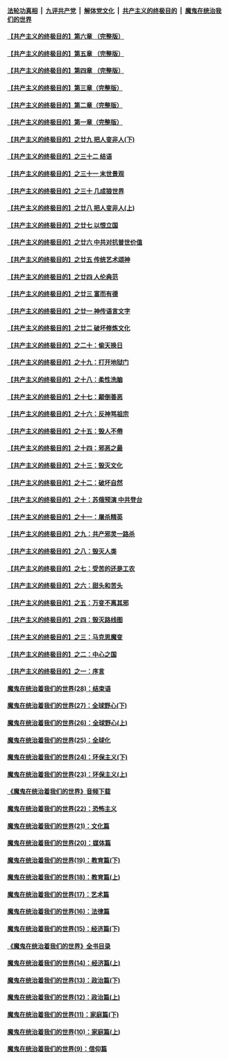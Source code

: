 ####  [法轮功真相](../../../../basic/blob/master/README.md?t=03301631) &nbsp;|&nbsp; [九评共产党](../../../../9ping.md/blob/master/README.md?t=03301631) &nbsp;|&nbsp; [解体党文化](../../../../jtdwh.md/blob/master/README.md?t=03301631)  &nbsp;|&nbsp; [共产主义的终极目的](../../../../gczydzjmd.md/blob/master/README.md?t=03301631) &nbsp;|&nbsp; [魔鬼在统治我们的世界](../../../../mgztzwmdsj.md/blob/master/README.md?t=03301631) 

#### [【共产主义的终极目的】第六章 （完整版）](../pages/nsc422/n11428913.md?t=03301631) 

#### [【共产主义的终极目的】第五章 （完整版）](../pages/nsc422/n11428912.md?t=03301631) 

#### [【共产主义的终极目的】第四章 （完整版）](../pages/nsc422/n11428907.md?t=03301631) 

#### [【共产主义的终极目的】第三章（完整版）](../pages/nsc422/n11428848.md?t=03301631) 

#### [【共产主义的终极目的】第二章（完整版）](../pages/nsc422/n11428831.md?t=03301631) 

#### [【共产主义的终极目的】第一章（完整版）](../pages/nsc422/n11417651.md?t=03301631) 

#### [【共产主义的终极目的】之廿九 把人变非人(下)](../pages/nsc422/n11344140.md?t=03301631) 

#### [【共产主义的终极目的】之三十二 结语](../pages/nsc422/n11360535.md?t=03301631) 

#### [【共产主义的终极目的】之三十一 末世景观](../pages/nsc422/n11351129.md?t=03301631) 

#### [【共产主义的终极目的】之三十 几成狼世界](../pages/nsc422/n11348280.md?t=03301631) 

#### [【共产主义的终极目的】之廿八 把人变非人(上)](../pages/nsc422/n11340492.md?t=03301631) 

#### [【共产主义的终极目的】之廿七 以恨立国](../pages/nsc422/n11336944.md?t=03301631) 

#### [【共产主义的终极目的】之廿六 中共对抗普世价值](../pages/nsc422/n11324785.md?t=03301631) 

#### [【共产主义的终极目的】之廿五 传统艺术颂神](../pages/nsc422/n11296396.md?t=03301631) 

#### [【共产主义的终极目的】之廿四 人伦典范](../pages/nsc422/n11296397.md?t=03301631) 

#### [【共产主义的终极目的】之廿三 富而有德](../pages/nsc422/n11283598.md?t=03301631) 

#### [【共产主义的终极目的】之廿一 神传语言文字](../pages/nsc422/n11263265.md?t=03301631) 

#### [【共产主义的终极目的】之廿二 破坏修炼文化](../pages/nsc422/n11245728.md?t=03301631) 

#### [【共产主义的终极目的】之二十：偷天换日](../pages/nsc422/n11238846.md?t=03301631) 

#### [【共产主义的终极目的】之十九：打开地狱门](../pages/nsc422/n11206376.md?t=03301631) 

#### [【共产主义的终极目的】之十八：柔性洗脑](../pages/nsc422/n11199994.md?t=03301631) 

#### [【共产主义的终极目的】之十七：颠倒善恶](../pages/nsc422/n11179782.md?t=03301631) 

#### [【共产主义的终极目的】之十六：反神骂祖宗](../pages/nsc422/n11166798.md?t=03301631) 

#### [【共产主义的终极目的】之十五：毁人不倦](../pages/nsc422/n11166792.md?t=03301631) 

#### [【共产主义的终极目的】之十四：邪恶之最](../pages/nsc422/n11150249.md?t=03301631) 

#### [【共产主义的终极目的】之十三：毁灭文化](../pages/nsc422/n11135227.md?t=03301631) 

#### [【共产主义的终极目的】之十二：破坏自然](../pages/nsc422/n11135214.md?t=03301631) 

#### [【共产主义的终极目的】之十：苏俄预演 中共登台](../pages/nsc422/n11118424.md?t=03301631) 

#### [【共产主义的终极目的】之十一：屠杀精英](../pages/nsc422/n11118442.md?t=03301631) 

#### [【共产主义的终极目的】之九：共产邪灵一路杀](../pages/nsc422/n11114139.md?t=03301631) 

#### [【共产主义的终极目的】之八：毁灭人类](../pages/nsc422/n11108503.md?t=03301631) 

#### [【共产主义的终极目的】之七：受苦的还是工农](../pages/nsc422/n11101809.md?t=03301631) 

#### [【共产主义的终极目的】之六：甜头和苦头](../pages/nsc422/n11096971.md?t=03301631) 

#### [【共产主义的终极目的】之五：万变不离其邪](../pages/nsc422/n11091285.md?t=03301631) 

#### [【共产主义的终极目的】之四：毁灭路线图](../pages/nsc422/n11086284.md?t=03301631) 

#### [【共产主义的终极目的】之三：马克思魔变](../pages/nsc422/n11061941.md?t=03301631) 

#### [【共产主义的终极目的】之二：中心之国](../pages/nsc422/n11047728.md?t=03301631) 

#### [【共产主义的终极目的】之一：序言](../pages/nsc422/n11086077.md?t=03301631) 

#### [魔鬼在统治着我们的世界(28)：结束语](../pages/nsc422/n10936246.md?t=03301631) 

#### [魔鬼在统治着我们的世界(27)：全球野心(下)](../pages/nsc422/n10928319.md?t=03301631) 

#### [魔鬼在统治着我们的世界(26)：全球野心(上)](../pages/nsc422/n10900318.md?t=03301631) 

#### [魔鬼在统治着我们的世界(25)：全球化](../pages/nsc422/n10788205.md?t=03301631) 

#### [魔鬼在统治着我们的世界(24)：环保主义(下)](../pages/nsc422/n10695307.md?t=03301631) 

#### [魔鬼在统治着我们的世界(23)：环保主义(上)](../pages/nsc422/n10688613.md?t=03301631) 

#### [《魔鬼在统治着我们的世界》音频下载](../pages/nsc422/n10635553.md?t=03301631) 

#### [魔鬼在统治着我们的世界(22)：恐怖主义](../pages/nsc422/n10614727.md?t=03301631) 

#### [魔鬼在统治着我们的世界(21)：文化篇](../pages/nsc422/n10597706.md?t=03301631) 

#### [魔鬼在统治着我们的世界(20)：媒体篇](../pages/nsc422/n10586579.md?t=03301631) 

#### [魔鬼在统治着我们的世界(19)：教育篇(下)](../pages/nsc422/n10564808.md?t=03301631) 

#### [魔鬼在统治着我们的世界(18)：教育篇(上)](../pages/nsc422/n10526970.md?t=03301631) 

#### [魔鬼在统治着我们的世界(17)：艺术篇](../pages/nsc422/n10499093.md?t=03301631) 

#### [魔鬼在统治着我们的世界(16)：法律篇](../pages/nsc422/n10485969.md?t=03301631) 

#### [魔鬼在统治着我们的世界(15)：经济篇(下)](../pages/nsc422/n10469975.md?t=03301631) 

#### [《魔鬼在统治着我们的世界》全书目录](../pages/nsc422/n10464261.md?t=03301631) 

#### [魔鬼在统治着我们的世界(14)：经济篇(上)](../pages/nsc422/n10457370.md?t=03301631) 

#### [魔鬼在统治着我们的世界(13)：政治篇(下)](../pages/nsc422/n10448270.md?t=03301631) 

#### [魔鬼在统治着我们的世界(12)：政治篇(上)](../pages/nsc422/n10444576.md?t=03301631) 

#### [魔鬼在统治着我们的世界(11)：家庭篇(下)](../pages/nsc422/n10440961.md?t=03301631) 

#### [魔鬼在统治着我们的世界(10)：家庭篇(上)](../pages/nsc422/n10435448.md?t=03301631) 

#### [魔鬼在统治着我们的世界(9)：信仰篇](../pages/nsc422/n10432159.md?t=03301631) 

